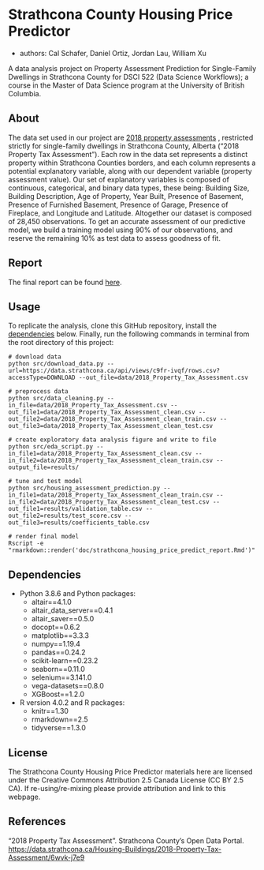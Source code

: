 # Strathcona County Housing Price Predictor
* authors: Cal Schafer, Daniel Ortiz, Jordan Lau, William Xu

A data analysis project on Property Assessment Prediction for Single-Family Dwellings in Strathcona County for DSCI 522 (Data Science Workflows); a course in the Master of Data Science program at the University of British Columbia.

## About

The data set used in our project are [2018 property assessments](https://data.strathcona.ca/Housing-Buildings/2018-Property-Tax-Assessment/6wvk-j7e9) , restricted strictly for single-family dwellings in Strathcona County, Alberta (“2018 Property Tax Assessment”). Each row in the data set represents a distinct property within Strathcona Counties borders, and each column represents a potential explanatory variable, along with our dependent variable (property assessment value). Our set of explanatory variables is composed of continuous, categorical, and binary data types, these being: Building Size, Building Description, Age of Property, Year Built, Presence of Basement, Presence of Furnished Basement, Presence of Garage, Presence of Fireplace, and Longitude and Latitude. Altogether our dataset is composed of 28,450 observations.
To get an accurate assessment of our predictive model, we build a training model using 90% of our observations, and reserve the remaining 10% as test data to assess goodness of fit.

## Report
The final report can be found [here](http://htmlpreview.github.io/?https://raw.githubusercontent.com/UBC-MDS/522-Group_30-Rockstars/main/doc/strathcona_housing_price_predict_report.html).

## Usage
To replicate the analysis, clone this GitHub repository, install the [dependencies](#dependencies) below. Finally, run the following commands in terminal from the root directory of this project:

```
# download data
python src/download_data.py --url=https://data.strathcona.ca/api/views/c9fr-ivqf/rows.csv?accessType=DOWNLOAD --out_file=data/2018_Property_Tax_Assessment.csv

# preprocess data
python src/data_cleaning.py --in_file=data/2018_Property_Tax_Assessment.csv --out_file1=data/2018_Property_Tax_Assessment_clean.csv --out_file2=data/2018_Property_Tax_Assessment_clean_train.csv --out_file3=data/2018_Property_Tax_Assessment_clean_test.csv

# create exploratory data analysis figure and write to file 
python src/eda_script.py --in_file1=data/2018_Property_Tax_Assessment_clean.csv --in_file2=data/2018_Property_Tax_Assessment_clean_train.csv --output_file=results/

# tune and test model
python src/housing_assessment_prediction.py --in_file1=data/2018_Property_Tax_Assessment_clean_train.csv --in_file2=data/2018_Property_Tax_Assessment_clean_test.csv --out_file1=results/validation_table.csv --out_file2=results/test_score.csv --out_file3=results/coefficients_table.csv

# render final model
Rscript -e "rmarkdown::render('doc/strathcona_housing_price_predict_report.Rmd')"
```

## Dependencies
- Python 3.8.6 and Python packages:
   - altair==4.1.0
   - altair_data_server==0.4.1
   - altair_saver==0.5.0
   - docopt==0.6.2
   - matplotlib==3.3.3
   - numpy==1.19.4
   - pandas==0.24.2
   - scikit-learn==0.23.2
   - seaborn==0.11.0
   - selenium==3.141.0
   - vega-datasets==0.8.0
   - XGBoost==1.2.0
- R version 4.0.2 and R packages:
  - knitr==1.30
  - rmarkdown==2.5
  - tidyverse==1.3.0

## License
The Strathcona County Housing Price Predictor materials here are licensed under the Creative Commons Attribution 2.5 Canada License (CC BY 2.5 CA). If re-using/re-mixing please provide attribution and link to this webpage.

## References
“2018 Property Tax Assessment”. Strathcona County’s Open Data Portal. https://data.strathcona.ca/Housing-Buildings/2018-Property-Tax-Assessment/6wvk-j7e9

